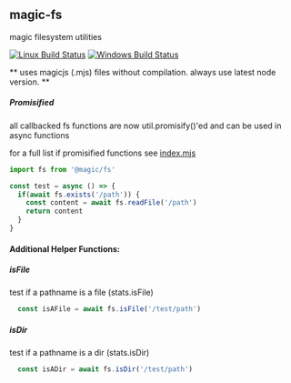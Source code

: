 ## magic-fs

magic filesystem utilities

[![Linux Build Status][travis-image]][travis-url]
[![Windows Build Status][appveyor-image]][appveyor-url]

**
  uses magicjs (.mjs) files without compilation.
  always use latest node version.
**

##### Promisified
all callbacked fs functions are now util.promisify()'ed
and can be used in async functions

for a full list if promisified functions see
[index.mjs](https://github.com/magic/fs/blob/master/src/index.mjs)
```javascript
import fs from '@magic/fs'

const test = async () => {
  if(await fs.exists('/path')) {
    const content = await fs.readFile('/path')
    return content
  }
}
```

#### Additional Helper Functions:

##### isFile
test if a pathname is a file (stats.isFile)
```javascript
  const isAFile = await fs.isFile('/test/path')
```

##### isDir
test if a pathname is a dir (stats.isDir)
```javascript
  const isADir = await fs.isDir('/test/path')
```

[travis-image]: https://img.shields.io/travis/jaeh/node-zopfli-es/master.svg?label=Linux%20build
[travis-url]: https://travis-ci.org/jaeh/node-zopfli-es
[appveyor-image]: https://img.shields.io/appveyor/ci/jaeh/node-zopfli-es/master.svg?label=Windows%20build
[appveyor-url]: https://ci.appveyor.com/project/jaeh/node-zopfli-es/branch/master
